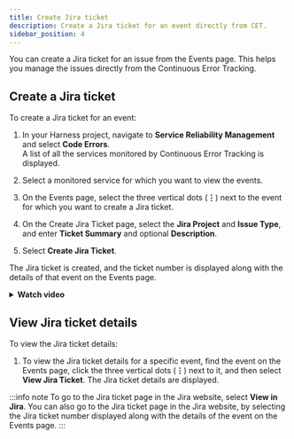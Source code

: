 ```yaml
---
title: Create Jira ticket
description: Create a Jira ticket for an event directly from CET.
sidebar_position: 4
---
```


You can create a Jira ticket for an issue from the Events page. This helps you manage the issues directly from the Continuous Error Tracking.


## Create a Jira ticket

To create a Jira ticket for an event:

1. In your Harness project, navigate to **Service Reliability Management** and select **Code Errors**.    
   A list of all the services monitored by Continuous Error Tracking is displayed.

2. Select a monitored service for which you want to view the events.

3. On the Events page, select the three vertical dots (**⋮**) next to the event for which you want to create a Jira ticket.

4. On the Create Jira Ticket page, select the **Jira Project** and **Issue Type**, and enter **Ticket Summary** and optional **Description**.

5. Select **Create Jira Ticket**.

The Jira ticket is created, and the ticket number is displayed along with the details of that event on the Events page.


<details>
<summary><b>Watch video</b></summary>

<docvideo src="https://harness-1.wistia.com/medias/8c55bnjj5x"/>

</details>


## View Jira ticket details

To view the Jira ticket details:

1. To view the Jira ticket details for a specific event, find the event on the Events page, click the three vertical dots (**⋮**) next to it, and then select **View Jira Ticket**. 
   The Jira ticket details are displayed.  
   

:::info note
To go to the Jira ticket page in the Jira website, select **View in Jira**. You can also go to the Jira ticket page in the Jira website, by selecting the Jira ticket number displayed along with the details of the event on the Events page.
:::


